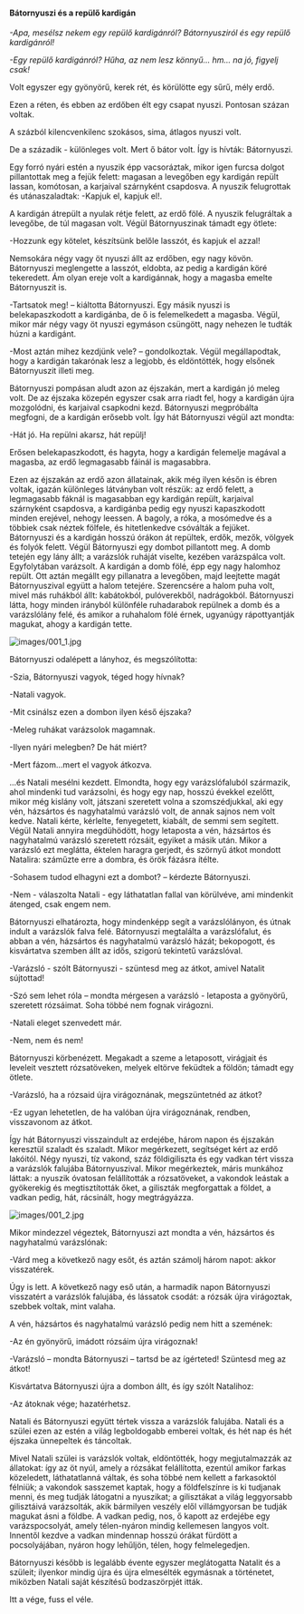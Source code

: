 #### Bátornyuszi és a repülő kardigán

_-Apa, mesélsz nekem egy repülő kardigánról? Bátornyusziról és egy repülő kardigánról!_

_-Egy repülő kardigánról? Hűha, az nem lesz könnyű... hm… na jó, figyelj csak!_

Volt egyszer egy gyönyörű, kerek rét, és körülötte egy sűrű, mély erdő.

Ezen a réten, és ebben az erdőben élt egy csapat nyuszi.
Pontosan százan voltak.

A százból kilencvenkilenc szokásos, sima, átlagos nyuszi volt.

De a századik - különleges volt. Mert ő bátor volt.
Így is hívták: Bátornyuszi.

Egy forró nyári estén a nyuszik épp vacsoráztak, mikor igen furcsa dolgot pillantottak meg a fejük felett: magasan a levegőben egy kardigán repült lassan, komótosan, a karjaival szárnyként csapdosva. A nyuszik felugrottak és utánaszaladtak: -Kapjuk el, kapjuk el!.

A kardigán átrepült a nyulak rétje felett, az erdő fölé. A nyuszik felugráltak a levegőbe, de túl magasan volt. Végül Bátornyuszinak támadt egy ötlete: 

-Hozzunk egy kötelet, készítsünk belőle lasszót, és kapjuk el azzal!

Nemsokára négy vagy öt nyuszi állt az erdőben, egy nagy kövön. Bátornyuszi meglengette a lasszót, eldobta, az pedig a kardigán köré tekeredett. Ám olyan ereje volt a kardigánnak, hogy a magasba emelte Bátornyuszit is.

-Tartsatok meg! – kiáltotta Bátornyuszi. Egy másik nyuszi is belekapaszkodott a kardigánba, de ő is felemelkedett a magasba. Végül, mikor már négy vagy öt nyuszi egymáson csüngött, nagy nehezen le tudták húzni a kardigánt.

-Most aztán mihez kezdjünk vele? – gondolkoztak. Végül megállapodtak, hogy a kardigán takarónak lesz a legjobb, és eldöntötték, hogy elsőnek Bátornyuszit illeti meg.

Bátornyuszi pompásan aludt azon az éjszakán, mert a kardigán jó meleg volt. De az éjszaka közepén egyszer csak arra riadt fel, hogy a kardigán újra mozgolódni, és karjaival csapkodni kezd. Bátornyuszi megpróbálta megfogni, de a kardigán erősebb volt. Így hát Bátornyuszi végül azt mondta:

-Hát jó. Ha repülni akarsz, hát repülj!

Erősen belekapaszkodott, és hagyta, hogy a kardigán felemelje magával a magasba, az erdő legmagasabb fáinál is magasabbra.

Ezen az éjszakán az erdő azon állatainak, akik még ilyen későn is ébren voltak, igazán különleges látványban volt részük: az erdő felett, a legmagasabb fáknál is magasabban egy kardigán repült, karjaival szárnyként csapdosva, a kardigánba pedig egy nyuszi kapaszkodott minden erejével, nehogy leessen. A bagoly, a róka, a mosómedve és a többiek csak néztek fölfele, és hitetlenkedve csóválták a fejüket.
Bátornyuszi és a kardigán hosszú órákon át repültek, erdők, mezők, völgyek és folyók felett. Végül Bátornyuszi egy dombot pillantott meg. A domb tetején egy lány állt; a varázslók ruháját viselte, kezében varázspálca volt. Egyfolytában varázsolt. A kardigán a domb fölé, épp egy nagy halomhoz repült. Ott aztán megállt egy pillanatra a levegőben, majd leejtette magát Bátornyuszival együtt a halom tetejére. Szerencsére a halom puha volt, mivel más ruhákból állt: kabátokból, pulóverekből, nadrágokból.
Bátornyuszi látta, hogy minden irányból különféle ruhadarabok repülnek a domb és a varázslólány felé, és amikor a ruhahalom fölé érnek, ugyanúgy rápottyantják magukat, ahogy a kardigán tette.

![images/001_1.jpg](images/001_1.jpg)

Bátornyuszi odalépett a lányhoz, és megszólította:

-Szia, Bátornyuszi vagyok, téged hogy hívnak?

-Natali vagyok.

-Mit csinálsz ezen a dombon ilyen késő éjszaka?

-Meleg ruhákat varázsolok magamnak.

-Ilyen nyári melegben? De hát miért?

-Mert fázom...mert el vagyok átkozva.

...és Natali mesélni kezdett. Elmondta, hogy egy varázslófaluból származik, ahol mindenki tud varázsolni, és hogy egy nap, hosszú évekkel ezelőtt, mikor még kislány volt, játszani szeretett volna a szomszédjukkal, aki egy vén, házsártos és nagyhatalmú varázsló volt, de annak sajnos nem volt kedve. Natali kérte, kérlelte, fenyegetett, kiabált, de semmi sem segített. Végül Natali annyira megdühödött, hogy letaposta a vén, házsártos és nagyhatalmú varázsló szeretett rózsáit, egyiket a másik után. Mikor a varázsló ezt meglátta, éktelen haragra gerjedt, és szörnyű átkot mondott Natalira: száműzte erre a dombra, és örök fázásra ítélte.

-Sohasem tudod elhagyni ezt a dombot? – kérdezte Bátornyuszi.

-Nem - válaszolta Natali - egy láthatatlan fallal van körülvéve, ami mindenkit átenged, csak engem nem.

Bátornyuszi elhatározta, hogy mindenképp segít a varázslólányon, és útnak indult a varázslók falva felé.
Bátornyuszi megtalálta a varázslófalut, és abban a vén, házsártos és nagyhatalmú varázsló házát; bekopogott, és kisvártatva szemben állt az idős, szigorú tekintetű varázslóval.

-Varázsló - szólt Bátornyuszi - szüntesd meg az átkot, amivel Natalit sújtottad!

-Szó sem lehet róla – mondta mérgesen a varázsló - letaposta a gyönyörű, szeretett rózsáimat. Soha többé nem fognak virágozni.

-Natali eleget szenvedett már.

-Nem, nem és nem!

Bátornyuszi körbenézett. Megakadt a szeme a letaposott, virágjait és leveleit vesztett rózsatöveken, melyek eltörve feküdtek a földön; támadt egy ötlete.

-Varázsló, ha a rózsaid újra virágoznának, megszüntetnéd az átkot?

-Ez ugyan lehetetlen, de ha valóban újra virágoznának, rendben, visszavonom az átkot.

Így hát Bátornyuszi visszaindult az erdejébe, három napon és éjszakán keresztül szaladt és szaladt. Mikor megérkezett, segítséget kért az erdő lakóitól. Négy nyuszi, tíz vakond, száz földigiliszta és egy vadkan tért vissza a varázslók falujába Bátornyuszival. Mikor megérkeztek, máris munkához láttak: a nyuszik óvatosan felállították a rózsatöveket, a vakondok leástak a gyökerekig és megtisztították őket, a giliszták megforgattak a földet, a vadkan pedig, hát, rácsinált, hogy megtrágyázza.

![images/001_2.jpg](images/001_2.jpg)

Mikor mindezzel végeztek, Bátornyuszi azt mondta a vén, házsártos és nagyhatalmú varázslónak:

-Várd meg a következő nagy esőt, és aztán számolj három napot: akkor visszatérek.

Úgy is lett. A következő nagy eső után, a harmadik napon Bátornyuszi visszatért a varázslók falujába, és lássatok csodát: a rózsák újra virágoztak, szebbek voltak, mint valaha.

A vén, házsártos és nagyhatalmú varázsló pedig nem hitt a szemének: 

-Az én gyönyörű, imádott rózsáim újra virágoznak!

-Varázsló – mondta Bátornyuszi – tartsd be az ígérteted! Szüntesd meg az átkot!

Kisvártatva Bátornyuszi újra a dombon állt, és így szólt Natalihoz: 

-Az átoknak vége; hazatérhetsz. 

Natali és Bátornyuszi együtt tértek vissza a varázslók falujába. Natali és a szülei ezen az estén a világ legboldogabb emberei voltak, és hét nap és hét éjszaka ünnepeltek és táncoltak.

Mivel Natali szülei is varázslók voltak, eldöntötték, hogy megjutalmazzák az állatokat: így az öt nyúl, amely a rózsákat felállította, ezentúl amikor farkas közeledett, láthatatlanná váltak, és soha többé nem kellett a farkasoktól félniük; a vakondok sasszemet kaptak, hogy a földfelszínre is ki tudjanak menni, és meg tudják látogatni a nyuszikat; a gilisztákat a világ leggyorsabb gilisztáivá varázsolták, akik bármilyen veszély elől villámgyorsan be tudják magukat ásni a földbe. A vadkan pedig, nos, ő kapott az erdejébe egy varázspocsolyát, amely télen-nyáron mindig kellemesen langyos volt. Innentől kezdve a vadkan mindennap hosszú órákat fürdött a pocsolyájában, nyáron hogy lehűljön, télen, hogy felmelegedjen.

Bátornyuszi később is legalább évente egyszer meglátogatta Natalit és a szüleit; ilyenkor mindig újra és újra elmesélték egymásnak a történetet, miközben Natali saját készítésű bodzaszörpjét itták.

Itt a vége, fuss el véle.